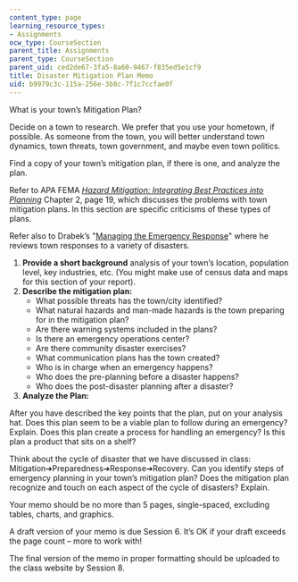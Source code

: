 ```yaml
---
content_type: page
learning_resource_types:
- Assignments
ocw_type: CourseSection
parent_title: Assignments
parent_type: CourseSection
parent_uid: ced2de67-3fa5-8a60-9467-f835ed5e1cf9
title: Disaster Mitigation Plan Memo
uid: b9979c3c-115a-256e-3b8c-7f1c7ccfae0f
---
```


What is your town’s Mitigation Plan?

Decide on a town to research. We prefer that you use your hometown, if possible. As someone from the town, you will better understand town dynamics, town threats, town government, and maybe even town politics.

Find a copy of your town’s mitigation plan, if there is one, and analyze the plan.

Refer to APA FEMA [_Hazard Mitigation: Integrating Best Practices into Planning_](https://www.fema.gov/media-library/assets/documents/19261) Chapter 2, page 19, which discusses the problems with town mitigation plans. In this section are specific criticisms of these types of plans.

Refer also to Drabek’s "[Managing the Emergency Response](http://www.jstor.org/stable/3135002)" where he reviews town responses to a variety of disasters.

1.  **Provide a short background** analysis of your town’s location, population level, key industries, etc. (You might make use of census data and maps for this section of your report).
2.  **Describe the mitigation plan:**
    *   What possible threats has the town/city identified?
    *   What natural hazards and man-made hazards is the town preparing for in the mitigation plan?
    *   Are there warning systems included in the plans?
    *   Is there an emergency operations center?
    *   Are there community disaster exercises?
    *   What communication plans has the town created?
    *   Who is in charge when an emergency happens?
    *   Who does the pre-planning before a disaster happens?
    *   Who does the post-disaster planning after a disaster?
3.  **Analyze the Plan:**

After you have described the key points that the plan, put on your analysis hat. Does this plan seem to be a viable plan to follow during an emergency? Explain. Does this plan create a process for handling an emergency? Is this plan a product that sits on a shelf?

Think about the cycle of disaster that we have discussed in class: Mitigation➔Preparedness➔Response➔Recovery. Can you identify steps of emergency planning in your town’s mitigation plan? Does the mitigation plan recognize and touch on each aspect of the cycle of disasters? Explain.

Your memo should be no more than 5 pages, single-spaced, excluding tables, charts, and graphics.

A draft version of your memo is due Session 6. It’s OK if your draft exceeds the page count – more to work with!

The final version of the memo in proper formatting should be uploaded to the class website by Session 8.